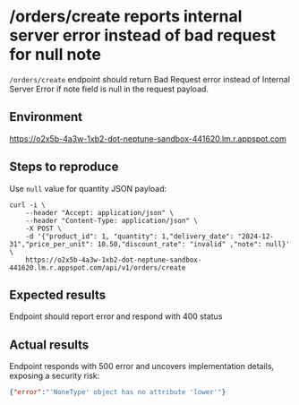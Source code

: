 # /orders/create reports internal server error instead of bad request for null note
`/orders/create` endpoint should return Bad Request error instead of Internal Server Error if note field is null in the request payload.

## Environment
https://o2x5b-4a3w-1xb2-dot-neptune-sandbox-441620.lm.r.appspot.com

## Steps to reproduce
Use `null` value for quantity JSON payload:
```shell
curl -i \
    --header "Accept: application/json" \
    --header "Content-Type: application/json" \
    -X POST \
    -d '{"product_id": 1, "quantity": 1,"delivery_date": "2024-12-31","price_per_unit": 10.50,"discount_rate": "invalid" ,"note": null}' \
    https://o2x5b-4a3w-1xb2-dot-neptune-sandbox-441620.lm.r.appspot.com/api/v1/orders/create
```

## Expected results
Endpoint should report error and respond with 400 status

## Actual results
Endpoint responds with 500 error and uncovers implementation details, exposing a security risk:
```json
{"error":"'NoneType' object has no attribute 'lower'"}
```
